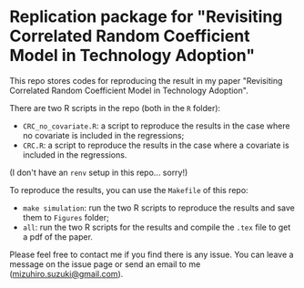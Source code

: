 # Replication package for "Revisiting Correlated Random Coefficient Model in Technology Adoption"

This repo stores codes for reproducing the result in my paper "Revisiting Correlated Random Coefficient Model in Technology Adoption".

There are two R scripts in the repo (both in the `R` folder):
- `CRC_no_covariate.R`: a script to reproduce the results in the case where no covariate is included in the regressions;
- `CRC.R`: a script to reproduce the results in the case where a covariate is included in the regressions.

(I don't have an `renv` setup in this repo... sorry!)

To reproduce the results, you can use the `Makefile` of this repo:
- `make simulation`: run the two R scripts to reproduce the results and save them to `Figures` folder;
- `all`: run the two R scripts for the results and compile the `.tex` file to get a pdf of the paper.

Please feel free to contact me if you find there is any issue.
You can leave a message on the issue page or send an email to me (mizuhiro.suzuki@gmail.com).
